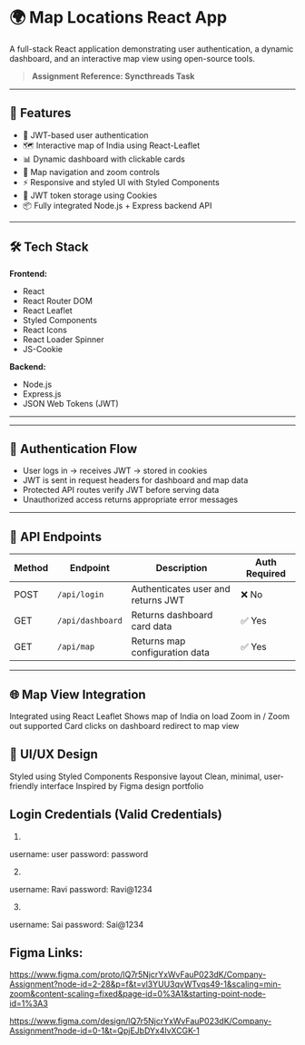 # 🌍 Map Locations React App

A full-stack React application demonstrating user authentication, a dynamic dashboard, and an interactive map view using open-source tools.

> **Assignment Reference: Syncthreads Task**

---

## 🚀 Features

- 🔐 JWT-based user authentication
- 🗺️ Interactive map of India using React-Leaflet
- 📊 Dynamic dashboard with clickable cards
- 📍 Map navigation and zoom controls
- ⚡ Responsive and styled UI with Styled Components
- 🍪 JWT token storage using Cookies
- 📦 Fully integrated Node.js + Express backend API

---

## 🛠️ Tech Stack

**Frontend:**
- React
- React Router DOM
- React Leaflet
- Styled Components
- React Icons
- React Loader Spinner
- JS-Cookie

**Backend:**
- Node.js
- Express.js
- JSON Web Tokens (JWT)

---


---

## 🔐 Authentication Flow

- User logs in → receives JWT → stored in cookies
- JWT is sent in request headers for dashboard and map data
- Protected API routes verify JWT before serving data
- Unauthorized access returns appropriate error messages

---

## 📌 API Endpoints

| Method | Endpoint         | Description                         | Auth Required |
|--------|------------------|-------------------------------------|----------------|
| POST   | `/api/login`     | Authenticates user and returns JWT | ❌ No           |
| GET    | `/api/dashboard` | Returns dashboard card data        | ✅ Yes          |
| GET    | `/api/map`       | Returns map configuration data     | ✅ Yes          |

---

## 🌐 Map View Integration

Integrated using React Leaflet
Shows map of India on load
Zoom in / Zoom out supported
Card clicks on dashboard redirect to map view

## 🎨 UI/UX Design

Styled using Styled Components
Responsive layout
Clean, minimal, user-friendly interface
Inspired by Figma design portfolio

## Login Credentials (Valid Credentials)
1.
username: user
password: password

2.
username: Ravi
password: Ravi@1234

3.
username: Sai
password: Sai@1234



## Figma Links:
https://www.figma.com/proto/lQ7r5NjcrYxWvFauP023dK/Company-Assignment?node-id=2-28&p=f&t=vl3YUU3qvWTvqs49-1&scaling=min-zoom&content-scaling=fixed&page-id=0%3A1&starting-point-node-id=1%3A3

https://www.figma.com/design/lQ7r5NjcrYxWvFauP023dK/Company-Assignment?node-id=0-1&t=QpjEJbDYx4lvXCGK-1
